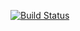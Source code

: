[![Build Status](https://travis-ci.org/hmku/CSE110-Lab5.svg?branch=master)](https://travis-ci.org/hmku/CSE110-Lab5)